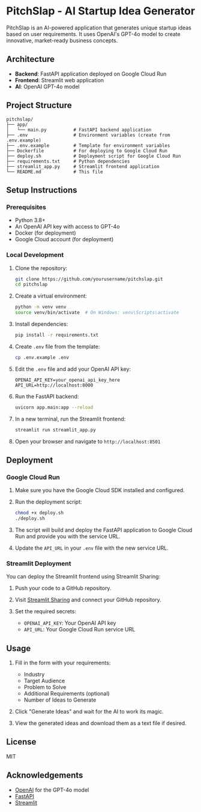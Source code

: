 # PitchSlap - AI Startup Idea Generator

PitchSlap is an AI-powered application that generates unique startup ideas based on user requirements. It uses OpenAI's GPT-4o model to create innovative, market-ready business concepts.

## Architecture

- **Backend**: FastAPI application deployed on Google Cloud Run
- **Frontend**: Streamlit web application
- **AI**: OpenAI GPT-4o model

## Project Structure

```
pitchslap/
├── app/
│   └── main.py          # FastAPI backend application
├── .env                 # Environment variables (create from .env.example)
├── .env.example         # Template for environment variables
├── Dockerfile           # For deploying to Google Cloud Run
├── deploy.sh            # Deployment script for Google Cloud Run
├── requirements.txt     # Python dependencies
├── streamlit_app.py     # Streamlit frontend application
└── README.md            # This file
```

## Setup Instructions

### Prerequisites

- Python 3.8+
- An OpenAI API key with access to GPT-4o
- Docker (for deployment)
- Google Cloud account (for deployment)

### Local Development

1. Clone the repository:
   ```bash
   git clone https://github.com/yourusername/pitchslap.git
   cd pitchslap
   ```

2. Create a virtual environment:
   ```bash
   python -m venv venv
   source venv/bin/activate  # On Windows: venv\Scripts\activate
   ```

3. Install dependencies:
   ```bash
   pip install -r requirements.txt
   ```

4. Create `.env` file from the template:
   ```bash
   cp .env.example .env
   ```

5. Edit the `.env` file and add your OpenAI API key:
   ```
   OPENAI_API_KEY=your_openai_api_key_here
   API_URL=http://localhost:8000
   ```

6. Run the FastAPI backend:
   ```bash
   uvicorn app.main:app --reload
   ```

7. In a new terminal, run the Streamlit frontend:
   ```bash
   streamlit run streamlit_app.py
   ```

8. Open your browser and navigate to `http://localhost:8501`

## Deployment

### Google Cloud Run

1. Make sure you have the Google Cloud SDK installed and configured.

2. Run the deployment script:
   ```bash
   chmod +x deploy.sh
   ./deploy.sh
   ```

3. The script will build and deploy the FastAPI application to Google Cloud Run and provide you with the service URL.

4. Update the `API_URL` in your `.env` file with the new service URL.

### Streamlit Deployment

You can deploy the Streamlit frontend using Streamlit Sharing:

1. Push your code to a GitHub repository.

2. Visit [Streamlit Sharing](https://share.streamlit.io/) and connect your GitHub repository.

3. Set the required secrets:
   - `OPENAI_API_KEY`: Your OpenAI API key
   - `API_URL`: Your Google Cloud Run service URL

## Usage

1. Fill in the form with your requirements:
   - Industry
   - Target Audience
   - Problem to Solve
   - Additional Requirements (optional)
   - Number of Ideas to Generate

2. Click "Generate Ideas" and wait for the AI to work its magic.

3. View the generated ideas and download them as a text file if desired.

## License

MIT

## Acknowledgements

- [OpenAI](https://openai.com/) for the GPT-4o model
- [FastAPI](https://fastapi.tiangolo.com/)
- [Streamlit](https://streamlit.io/)